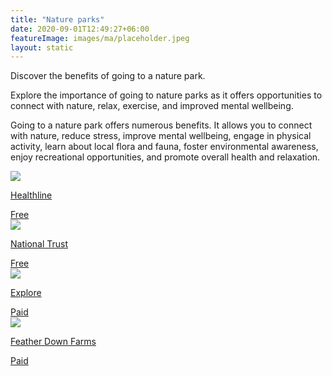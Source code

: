 ```yaml
---
title: "Nature parks"
date: 2020-09-01T12:49:27+06:00
featureImage: images/ma/placeholder.jpeg
layout: static
---
```


Discover the benefits of going to a nature park.

Explore the importance of going to nature parks as it offers opportunities to connect with nature, relax, exercise, and improved mental wellbeing.

Going to a nature park offers numerous benefits. It allows you to connect with nature, reduce stress, improve mental wellbeing, engage in physical activity, learn about local flora and fauna, foster environmental awareness, enjoy recreational opportunities, and promote overall health and relaxation.

<a class="ma-link" href="https://www.healthline.com/health/health-benefits-of-being-outdoors"><div class="ma-card ma-card-Community"><div class="ma-icon"><img src ="/images/Icon-check - community - opacity.svg"/></div><div class="ma-name"><p>Healthline</p></div><div class="ma-paid-text"><span>Free</span></div></div></a><a class="ma-link" href="https://www.nationaltrust.org.uk/visit/gardens-parks"><div class="ma-card ma-card-Community"><div class="ma-icon"><img src ="/images/Icon-check - community - opacity.svg"/></div><div class="ma-name"><p>National Trust</p></div><div class="ma-paid-text"><span>Free</span></div></div></a><a class="ma-link" href="https://www.explore.co.uk/"><div class="ma-card ma-card-Community"><div class="ma-icon"><img src ="/images/Icon-pound - community - opacity.svg"/></div><div class="ma-name"><p>Explore</p></div><div class="ma-paid-text"><span>Paid</span></div></div></a><a class="ma-link" href="https://www.awin1.com/cread.php?awinmid=29111&awinaffid=1198638&ued=https%3A%2F%2Fwww.featherdown.co.uk%2F"><div class="ma-card ma-card-Community"><div class="ma-icon"><img src ="/images/Icon-pound - community - opacity.svg"/></div><div class="ma-name"><p>Feather Down Farms</p></div><div class="ma-paid-text"><span>Paid</span></div></div></a>  

<br/><br/>






